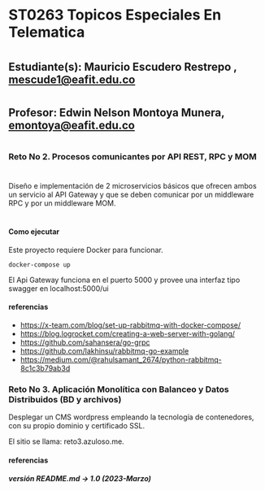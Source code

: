 # ST0263 Topicos Especiales En Telematica
#
## Estudiante(s): Mauricio Escudero Restrepo , mescude1@eafit.edu.co
#
## Profesor: Edwin Nelson Montoya Munera, emontoya@eafit.edu.co
#
### Reto No 2. Procesos comunicantes por API REST, RPC y MOM
#
 Diseño e implementación de 2 microservicios básicos que ofrecen ambos un servicio al API Gateway y que se deben 
 comunicar por un middleware RPC y por un middleware MOM.
#

#### Como ejecutar

Este proyecto requiere Docker para funcionar.

<code>docker-compose up</code>

El Api Gateway funciona en el puerto 5000 y provee una interfaz tipo swagger en localhost:5000/ui


#### referencias
* https://x-team.com/blog/set-up-rabbitmq-with-docker-compose/
* https://blog.logrocket.com/creating-a-web-server-with-golang/
* https://github.com/sahansera/go-grpc
* https://github.com/lakhinsu/rabbitmq-go-example
* https://medium.com/@rahulsamant_2674/python-rabbitmq-8c1c3b79ab3d

### Reto No 3. Aplicación Monolítica con Balanceo y Datos Distribuidos (BD y archivos)

Desplegar un CMS wordpress empleando la tecnología de contenedores, con su propio dominio y certificado SSL. 

El sitio se llama: reto3.azuloso.me.

#### referencias



##### versión README.md -> 1.0 (2023-Marzo)